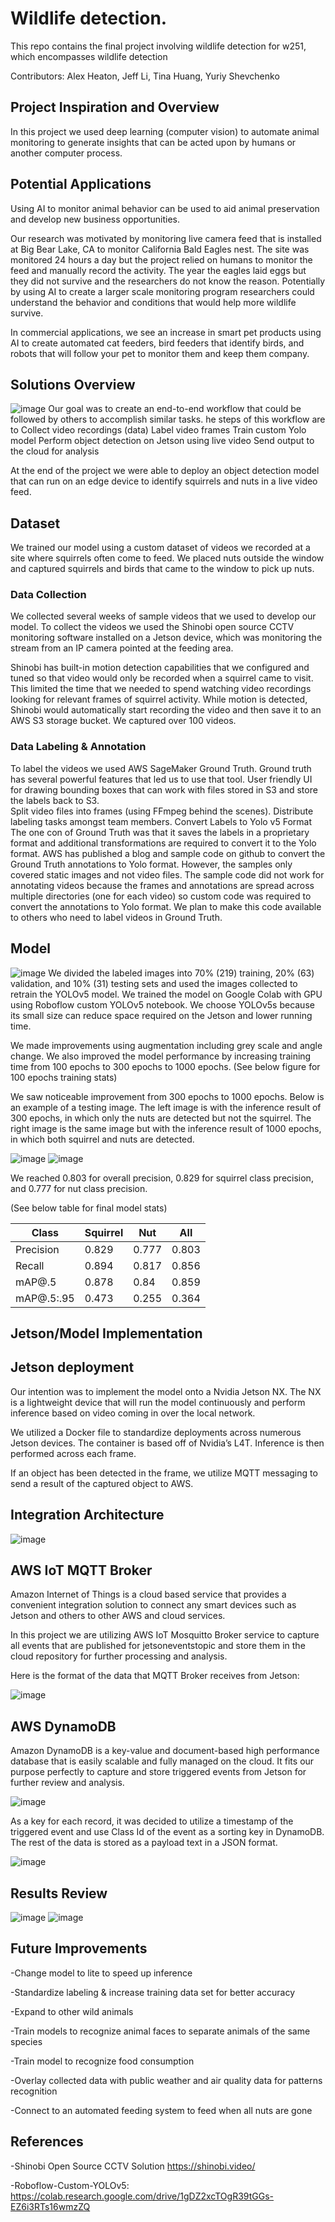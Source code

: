 # Wildlife detection.

This repo contains the final project involving wildlife detection for w251, which encompasses wildlife detection

Contributors: Alex Heaton, Jeff Li, Tina Huang, Yuriy Shevchenko

## Project Inspiration and Overview
In this project we used deep learning (computer vision) to automate animal monitoring to generate insights that can be acted upon by humans or another computer process. 

## Potential Applications 
Using AI to monitor animal behavior can be used to aid animal preservation and develop new business opportunities. 

Our research was motivated by monitoring live camera feed that is installed at Big Bear Lake, CA to monitor California Bald Eagles nest. The site was monitored 24 hours a day but the project relied on humans to monitor the feed and manually record the activity. The year the eagles laid eggs but they did not survive and the researchers do not know the reason. Potentially by using AI to create a larger scale monitoring program researchers could understand the behavior and conditions that would help more wildlife survive. 

In commercial applications, we see an increase in smart pet products using AI to create automated cat feeders, bird feeders that identify birds, and robots that will follow your pet to monitor them and keep them company.  

## Solutions Overview 
![image](/images/0.png)
Our goal was to create an end-to-end workflow that could be followed by others to accomplish similar tasks. he steps of this workflow are to
Collect video recordings (data)
Label video frames
Train custom Yolo model
Perform object detection on Jetson using live video 
Send output to the cloud for analysis 

At the end of the project we were able to deploy an object detection model that can run on an edge device to identify squirrels and nuts in a live video feed.
## Dataset
We trained our model using a custom dataset of videos we recorded at a site where squirrels often come to feed. We placed nuts outside the window and captured squirrels and birds that came to the window to pick up nuts.

### Data Collection
We collected several weeks of sample videos that we used to develop our model. To collect the videos we used the Shinobi open source CCTV monitoring software installed on a Jetson device, which was monitoring the stream from an IP camera pointed at the feeding area. 

Shinobi has built-in motion detection capabilities that we configured and tuned so that video would only be recorded when a squirrel came to visit. This limited the time that we needed to spend watching video recordings looking for relevant frames of squirrel activity. While motion is detected, Shinobi would automatically start recording the video and then save it to an AWS S3 storage bucket. We captured over 100 videos. 
### Data Labeling & Annotation 
To label the videos we used AWS SageMaker Ground Truth. Ground truth has several powerful features that led us to use that tool. 
User friendly UI for drawing bounding boxes that can work with files stored in S3 and store the labels back to S3.  
Split video files into frames (using FFmpeg behind the scenes). 
Distribute labeling tasks amongst team members. 
Convert Labels to Yolo v5 Format
The one con of Ground Truth was that it saves the labels in a proprietary format and additional transformations are required to convert it to the Yolo format. AWS has published a blog and sample code on github to convert the Ground Truth annotations to Yolo format. However, the samples only covered static images and not video files. The sample code did not work for annotating videos because the frames and annotations are spread across multiple directories (one for each video) so custom code was required to convert the annotations to Yolo format. We plan to make this code available to others who need to label videos in Ground Truth. 

## Model 

![image](/images/1.png)
We divided the labeled images into 70% (219) training, 20% (63) validation, and 10% (31) testing sets and used the images collected to retrain the YOLOv5 model. We trained the model on Google Colab with GPU using Roboflow custom YOLOv5 notebook. We choose YOLOv5s because its small size can reduce space required on the Jetson and lower running time. 

We made improvements using augmentation including grey scale and angle change. We also improved the model performance by increasing training time from 100 epochs to 300 epochs to 1000 epochs. 
(See below figure for 100 epochs training stats)


We saw noticeable improvement from 300 epochs to 1000 epochs. Below is an example of a testing image. The left image is with the inference result of 300 epochs, in which only the nuts are detected but not the squirrel. The right image is the same image but with the inference result of 1000 epochs, in which both squirrel and nuts are detected.

![image](/images/2.png) ![image](/images/3.png)

We reached 0.803 for overall precision, 0.829 for squirrel class precision, and 0.777 for nut class precision.

(See below table for final model stats)

Class | Squirrel | Nut | All
------|-------|---------|--------
Precision | 0.829 | 0.777 | 0.803
Recall | 0.894 | 0.817 | 0.856
mAP@.5 | 0.878 | 0.84 | 0.859
mAP@.5:.95 | 0.473 | 0.255 | 0.364





## Jetson/Model Implementation

## Jetson deployment
Our intention was to implement the model onto a Nvidia Jetson NX. The NX is a lightweight device that will run the model continuously and perform inference based on video coming in over the local network.

We utilized a Docker file to standardize deployments across numerous Jetson devices. The container is based off of Nvidia’s L4T. Inference is then performed across each frame. 

If an object has been detected in the frame, we utilize MQTT messaging to send a result of the captured object to AWS.


## Integration Architecture

![image](/images/4.png)



## AWS IoT MQTT Broker

Amazon Internet of Things is a cloud based service that provides a convenient integration solution to connect any smart devices such as Jetson and others to other AWS and cloud services.   

In this project we are utilizing AWS IoT Mosquitto Broker service to capture all events that are published for jetsoneventstopic and store them in the cloud repository for further processing and analysis. 

Here is the format of the data that MQTT Broker receives from Jetson:

![image](/images/5.png)

## AWS DynamoDB

Amazon DynamoDB is a key-value and document-based high performance database that is easily scalable and fully managed on the cloud. It fits our purpose perfectly to capture and store triggered events from Jetson for further review and analysis.

![image](/images/6.png)

As a key for each record, it was decided to utilize a timestamp of the triggered event and use Class Id of the event as a sorting key in DynamoDB. The rest of the data is stored as a payload text in a JSON format.


![image](/images/7.png)

## Results Review

![image](/images/8.png)
![image](/images/9.png)


## Future Improvements

-Change model to lite to speed up inference

-Standardize labeling & increase training data set  for better accuracy

-Expand to other wild animals

-Train models to recognize animal faces to separate animals of the same species

-Train model to recognize food consumption

-Overlay collected data with public weather and air quality data for patterns recognition

-Connect to an automated feeding system to feed when all nuts are gone 


## References
-Shinobi Open Source CCTV Solution https://shinobi.video/ 

-Roboflow-Custom-YOLOv5: https://colab.research.google.com/drive/1gDZ2xcTOgR39tGGs-EZ6i3RTs16wmzZQ







